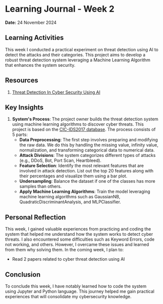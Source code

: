 # Learning Journal - Week 2

**Date:** 24 November 2024

## Learning Activities
This week I conducted a practical experiment on threat detection using AI to detect the attacks and their categories. This project aims to develop a robust threat detection system leveraging a Machine Learning Algorithm that enhances the system security.

## Resources
1. [Threat Detection In Cyber Security Using AI](https://github.com/yasakrami/Threat-Detection-in-Cyber-Security-Using-AI)

## Key Insights
1. **System's Process**: The project owner builds the threat detection system using machine learning algorithms to discover cyber threats. This project is based on the [CIC-IDS2017 database](https://www.unb.ca/cic/datasets/ids-2017.html). The process consists of 5 parts:
   - **Data Preprocessing**: The first step involves preparing and modifying the raw data. We do this by handling the missing value, infinity value, normalization, and transforming categorical data to numerical data. 
   - **Attack Divisions**: The system categorizes different types of attacks (e.g., DDoS, Bot, Port Scan, Heartbleed).
   - **Feature Selection**: Identify the most relevant features that are involved in attack detection. List out the top 20 features along with their percentages and visualize them using a bar plot. 
   - **Undersampling**: Balance the dataset if one of the classes has more samples than others.
   - **Apply Machine Learning Algorithms**: Train the model leveraging machine learning algorithms such as GaussianNB, QuadraticDiscriminantAnalysis, and MLPClassifier.

## Personal Reflection
This week, I gained valuable experiences from practicing and coding the system that helped me understand how the system works to detect cyber threats. I also encountered some difficulties such as Keyword Errors, code not working, and others. However, I overcame these issues and learned from them why solving them. In the coming week, I plan to: 
  - Read 2 papers related to cyber threat detection using AI

## Conclusion
To conclude this week, I have notably learned how to code the system using Jupyter and Python language. This journey helped me gain practical experiences that will consolidate my cybersecurity knowledge.

